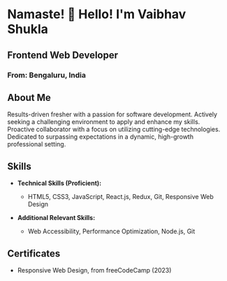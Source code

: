 # Namaste! 🙏 Hello! I'm Vaibhav Shukla
## Frontend Web Developer 
### From: Bengaluru, India





## About Me

Results-driven fresher with a passion for software development. Actively seeking a challenging environment to apply and enhance my skills. Proactive collaborator with a focus on utilizing cutting-edge technologies. Dedicated to surpassing expectations in a dynamic, high-growth professional setting.

## Skills

- **Technical Skills (Proficient):**
  - HTML5, CSS3, JavaScript, React.js, Redux, Git, Responsive Web Design

- **Additional Relevant Skills:**
  - Web Accessibility, Performance Optimization, Node.js, Git


## Certificates

- Responsive Web Design, from freeCodeCamp (2023)

